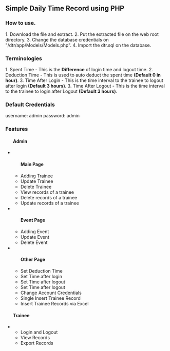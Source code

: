 <h2>Simple Daily Time Record using PHP </h2>

<h3>How to use. </h3>
1. Download the file and extract.
2. Put the extracted file on the web root directory.
3. Change the database credentials on "/dtr/app/Models/Models.php".
4. Import the dtr.sql on the database.

<h3> Terminologies </h3>
1. Spent Time - This is the <strong>Difference</strong> of login time and logout time. 
2. Deduction Time - This is used to auto deduct the spent time <strong>(Default 0 in hour)</strong>.
3. Time After Login - This is the time interval to the trainee to logout after login <strong>(Default 3 hours)</strong>.
3. Time After Logout - This is the time interval to the trainee to login after Logout <strong>(Default 3 hours)</strong>.


<h3> Default Credentials </h3>
username: admin
password: admin

<h3>Features</h3>
<ul>
  <h4>Admin</h4>
  <li>
    <ul> 
      <h4>Main Page</h4>
      <li>Adding Trainee</li>
      <li>Update Trainee</li>
      <li>Delete Trainee</li>
      <li>View records of a trainee</li>
      <li>Delete records of a trainee</li>
      <li>Update records of a trainee</li>
    </ul>
  </li>
  <li>
    <ul> 
      <h4>Event Page</h4>
      <li>Adding Event</li>
      <li>Update Event</li>
      <li>Delete Event</li>
    </ul>
  </li>
  <li>
    <ul> 
      <h4>Other Page</h4>
      <li>Set Deduction Time</li> 
      <li>Set Time after login</li>
      <li>Set Time after logout</li>
      <li>Set Time after logout</li>
      <li>Change Account Credentials</li>
      <li>Single Insert Trainee Record</li>
      <li>Insert Trainee Records via Excel</li>
    </ul>
  </li>
</ul>
<ul>
  <h4>Trainee</h4>
    <li>
      <ul>
        <li>Login and Logout</li>
        <li>View Records</li>
        <li>Export Records</li>
      </ul>
    </li>
</ul>

